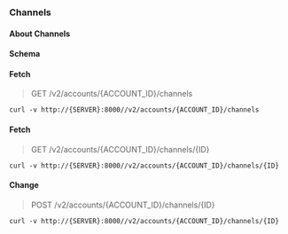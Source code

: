 ### Channels

#### About Channels

#### Schema



#### Fetch

> GET /v2/accounts/{ACCOUNT_ID}/channels

```curl
curl -v http://{SERVER}:8000//v2/accounts/{ACCOUNT_ID}/channels
```

#### Fetch

> GET /v2/accounts/{ACCOUNT_ID}/channels/{ID}

```curl
curl -v http://{SERVER}:8000//v2/accounts/{ACCOUNT_ID}/channels/{ID}
```

#### Change

> POST /v2/accounts/{ACCOUNT_ID}/channels/{ID}

```curl
curl -v http://{SERVER}:8000//v2/accounts/{ACCOUNT_ID}/channels/{ID}
```


